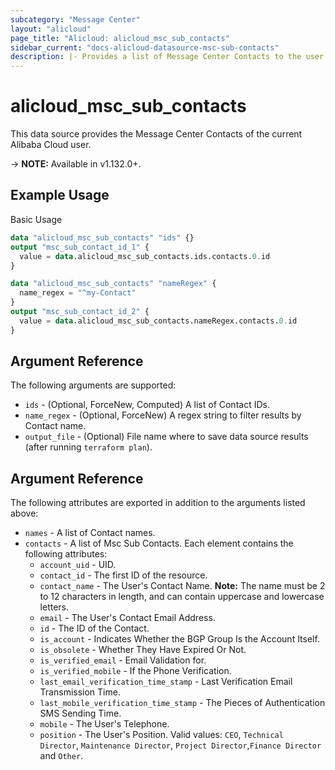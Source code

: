```yaml
---
subcategory: "Message Center"
layout: "alicloud"
page_title: "Alicloud: alicloud_msc_sub_contacts"
sidebar_current: "docs-alicloud-datasource-msc-sub-contacts"
description: |- Provides a list of Message Center Contacts to the user.
---
```


# alicloud\_msc\_sub\_contacts

This data source provides the Message Center Contacts of the current Alibaba Cloud user.

-> **NOTE:** Available in v1.132.0+.

## Example Usage

Basic Usage

```terraform
data "alicloud_msc_sub_contacts" "ids" {}
output "msc_sub_contact_id_1" {
  value = data.alicloud_msc_sub_contacts.ids.contacts.0.id
}

data "alicloud_msc_sub_contacts" "nameRegex" {
  name_regex = "^my-Contact"
}
output "msc_sub_contact_id_2" {
  value = data.alicloud_msc_sub_contacts.nameRegex.contacts.0.id
}
```

## Argument Reference

The following arguments are supported:

* `ids` - (Optional, ForceNew, Computed)  A list of Contact IDs.
* `name_regex` - (Optional, ForceNew) A regex string to filter results by Contact name.
* `output_file` - (Optional) File name where to save data source results (after running `terraform plan`).

## Argument Reference

The following attributes are exported in addition to the arguments listed above:

* `names` - A list of Contact names.
* `contacts` - A list of Msc Sub Contacts. Each element contains the following attributes:
    * `account_uid` - UID.
    * `contact_id` - The first ID of the resource.
    * `contact_name` - The User's Contact Name. **Note:** The name must be 2 to 12 characters in length, and can contain uppercase and lowercase letters.
    * `email` - The User's Contact Email Address.
    * `id` - The ID of the Contact.
    * `is_account` - Indicates Whether the BGP Group Is the Account Itself.
    * `is_obsolete` - Whether They Have Expired Or Not.
    * `is_verified_email` - Email Validation for.
    * `is_verified_mobile` - If the Phone Verification.
    * `last_email_verification_time_stamp` - Last Verification Email Transmission Time.
    * `last_mobile_verification_time_stamp` - The Pieces of Authentication SMS Sending Time.
    * `mobile` - The User's Telephone.
    * `position` - The User's Position. Valid values: `CEO`, `Technical Director`, `Maintenance Director`, `Project Director`,`Finance Director` and `Other`.